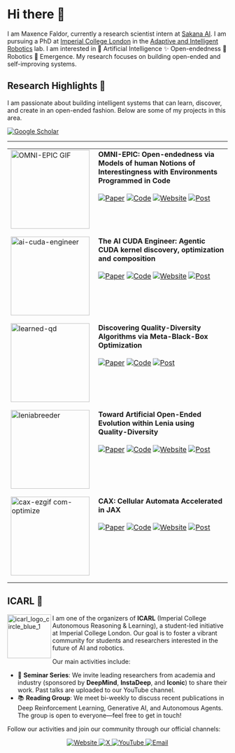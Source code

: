 # Hi there 👋

I am Maxence Faldor, currently a research scientist intern at [Sakana AI](https://sakana.ai/). I am pursuing a PhD at [Imperial College London](https://www.imperial.ac.uk) in the [Adaptive and Intelligent Robotics](https://www.imperial.ac.uk/adaptive-intelligent-robotics/) lab. I am interested in 🧠 Artificial Intelligence ✨ Open-endedness 🦾 Robotics 🦎 Emergence. My research focuses on building open-ended and self-improving systems.

## Research Highlights 📄

I am passionate about building intelligent systems that can learn, discover, and create in an open-ended fashion. Below are some of my projects in this area.

<a href="https://scholar.google.com/citations?user=s36pCYsAAAAJ&hl=en" target="_blank">
	<img alt="Google Scholar" src="https://img.shields.io/badge/Google%20Scholar-4285F4?style=for-the-badge&logo=google-scholar&logoColor=white" />
</a>

---

<table>
	<colgroup>
		<col width="200">
		<col>
	</colgroup>
	<tr>
		<td valign="top" style="padding-bottom: 16px;">
			<a href="#"><img alt="OMNI-EPIC GIF" src="https://github.com/user-attachments/assets/f927e05d-eb4a-4588-b83e-017222da7022" width="180"></a>
		</td>
		<td valign="top" style="padding-bottom: 16px;">
			<strong>OMNI-EPIC: Open-endedness via Models of human Notions of Interestingness with Environments Programmed in Code</strong>
			<br><br>
			<a href="https://arxiv.org/abs/2405.15568"><img alt="Paper" src="https://img.shields.io/badge/Paper-B31B1B?style=for-the-badge&logo=adobeacrobatreader&logoColor=white" /></a>
			<a href="https://github.com/maxencefaldor/omni-epic"><img alt="Code" src="https://img.shields.io/badge/Code-000000?style=for-the-badge&logo=github&logoColor=white" /></a>
			<a href="https://www.jennyzhangzt.com/omni-epic"><img alt="Website" src="https://img.shields.io/badge/Website-4285F4?style=for-the-badge&logo=googlechrome&logoColor=white" /></a>
			<a href="https://x.com/jeffclune/status/1795787632435212732"><img alt="Post" src="https://img.shields.io/badge/Post-000000?style=for-the-badge&logo=X&logoColor=white" /></a>
		</td>
	</tr>
	<tr>
		<td valign="top" style="padding-bottom: 16px;">
			<a href="#"><img alt="ai-cuda-engineer" src="https://github.com/user-attachments/assets/afe3a9a6-da5c-48fb-9654-9592e13a2536" width="180"></a>
		</td>
		<td valign="top" style="padding-bottom: 16px;">
			<strong>The AI CUDA Engineer: Agentic CUDA kernel discovery, optimization and composition</strong>
			<br><br>
			<a href="https://pub.sakana.ai/static/paper.pdf"><img alt="Paper" src="https://img.shields.io/badge/Paper-B31B1B?style=for-the-badge&logo=adobeacrobatreader&logoColor=white" /></a>
			<a href="#"><img alt="Code" src="https://img.shields.io/badge/Code-000000?style=for-the-badge&logo=github&logoColor=white" /></a>
			<a href="https://pub.sakana.ai/ai-cuda-engineer"><img alt="Website" src="https://img.shields.io/badge/Website-4285F4?style=for-the-badge&logo=googlechrome&logoColor=white" /></a>
			<a href="https://x.com/SakanaAILabs/status/1892385766510338559"><img alt="Post" src="https://img.shields.io/badge/Post-000000?style=for-the-badge&logo=X&logoColor=white" /></a>
		</td>
	</tr>
	<tr>
		<td valign="top" style="padding-bottom: 16px;">
			<a href="#"><img alt="learned-qd" src="https://github.com/user-attachments/assets/2596669e-66cf-4b40-bd0e-c79532a342d0" width="180"></a>
		</td>
		<td valign="top" style="padding-bottom: 16px;">
			<strong>Discovering Quality-Diversity Algorithms via Meta-Black-Box Optimization</strong>
			<br><br>
			<a href="https://arxiv.org/abs/2502.02190"><img alt="Paper" src="https://img.shields.io/badge/Paper-B31B1B?style=for-the-badge&logo=adobeacrobatreader&logoColor=white" /></a>
			<a href="https://github.com/maxencefaldor/learned-qd"><img alt="Code" src="https://img.shields.io/badge/Code-000000?style=for-the-badge&logo=github&logoColor=white" /></a>
			<a href="https://x.com/maxencefaldor/status/1907390364249649172"><img alt="Post" src="https://img.shields.io/badge/Post-000000?style=for-the-badge&logo=X&logoColor=white" /></a>
		</td>
	</tr>
	<tr>
		<td valign="top" style="padding-bottom: 16px;">
			<a href="#"><img alt="leniabreeder" src="https://github.com/user-attachments/assets/4d3da82a-e98b-490d-abd2-7247e1ebe064" width="180"></a>
		</td>
		<td valign="top" style="padding-bottom: 16px;">
			<strong>Toward Artificial Open-Ended Evolution within Lenia using Quality-Diversity</strong>
			<br><br>
			<a href="#"><img alt="Paper" src="https://img.shields.io/badge/Paper-B31B1B?style=for-the-badge&logo=adobeacrobatreader&logoColor=white" /></a>
			<a href="#"><img alt="Code" src="https://img.shields.io/badge/Code-000000?style=for-the-badge&logo=github&logoColor=white" /></a>
			<a href="#"><img alt="Website" src="https://img.shields.io/badge/Website-4285F4?style=for-the-badge&logo=googlechrome&logoColor=white" /></a>
			<a href="#"><img alt="Post" src="https://img.shields.io/badge/Post-000000?style=for-the-badge&logo=X&logoColor=white" /></a>
		</td>
	</tr>
	<tr>
		<td valign="top" style="padding-bottom: 16px;">
			<a href="#"><img alt="cax-ezgif com-optimize" src="https://github.com/user-attachments/assets/d84b3b46-e00e-4b4a-877d-c1b7d8b7b3c0" width="180"></a>
		</td>
		<td valign="top" style="padding-bottom: 16px;">
			<strong>CAX: Cellular Automata Accelerated in JAX</strong>
			<br><br>
			<a href="https://arxiv.org/abs/2406.04235"><img alt="Paper" src="https://img.shields.io/badge/Paper-B31B1B?style=for-the-badge&logo=adobeacrobatreader&logoColor=white" /></a>
			<a href="https://github.com/maxencefaldor/Leniabreeder"><img alt="Code" src="https://img.shields.io/badge/Code-000000?style=for-the-badge&logo=github&logoColor=white" /></a>
			<a href="https://leniabreeder.github.io/"><img alt="Website" src="https://img.shields.io/badge/Website-4285F4?style=for-the-badge&logo=googlechrome&logoColor=white" /></a>
			<a href="https://x.com/maxencefaldor/status/1803803486179434642"><img alt="Post" src="https://img.shields.io/badge/Post-000000?style=for-the-badge&logo=X&logoColor=white" /></a>
		</td>
	</tr>
</table>

## ICARL 🎤

<img alt="icarl_logo_circle_blue_1" src="https://github.com/user-attachments/assets/ccc624a2-85af-4dc3-866d-00ab6a2b8183" width=100 align=left />

I am one of the organizers of **ICARL** (Imperial College Autonomous Reasoning & Learning), a student-led initiative at Imperial College London. Our goal is to foster a vibrant community for students and researchers interested in the future of AI and robotics.

Our main activities include:
- 🎤 **Seminar Series**: We invite leading researchers from academia and industry (sponsored by **DeepMind**, **InstaDeep**, and **Iconic**) to share their work. Past talks are uploaded to our YouTube channel.
- 📚 **Reading Group**: We meet bi-weekly to discuss recent publications in Deep Reinforcement Learning, Generative AI, and Autonomous Agents. The group is open to everyone—feel free to get in touch!

Follow our activities and join our community through our official channels:

<p align="center">
	<a href="https://icarl.doc.ic.ac.uk" target="_blank">
		<img alt="Website" src="https://img.shields.io/badge/Website-003E74?style=for-the-badge&logo=world&logoColor=white" />
	</a>
	<a href="https://x.com/ic_arl" target="_blank">
		<img alt="X" src="https://img.shields.io/badge/Account-%23000000.svg?style=for-the-badge&logo=X&logoColor=white" />
	</a>
	<a href="https://www.youtube.com/@ic-arl" target="_blank">
		<img alt="YouTube" src="https://img.shields.io/badge/YouTube-%23FF0000.svg?style=for-the-badge&logo=YouTube&logoColor=white" />
	</a>
	<a href="mailto:icarl@imperial.ac.uk">
		<img alt="Email" src="https://img.shields.io/badge/Email-808080?style=for-the-badge&logo=gmail&logoColor=white" />
	</a>
</p>
